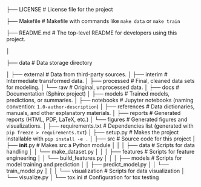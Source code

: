 ├── LICENSE            # License file for the project


├── Makefile           # Makefile with commands like `make data` or `make train`


├── README.md          # The top-level README for developers using this project.


│


├── data               # Data storage directory

│   ├── external       # Data from third-party sources.
│   ├── interim        # Intermediate transformed data.
│   ├── processed      # Final, cleaned data sets for modeling.
│   └── raw            # Original, unprocessed data.
│
├── docs               # Documentation (Sphinx project)
│
├── models             # Trained models, predictions, or summaries.
│
├── notebooks          # Jupyter notebooks (naming convention: `1.0-author-description`)
│
├── references         # Data dictionaries, manuals, and other explanatory materials.
│
├── reports            # Generated reports (HTML, PDF, LaTeX, etc.)
│   └── figures        # Generated figures and visualizations.
│
├── requirements.txt   # Dependencies list (generated with `pip freeze > requirements.txt`)
│
├── setup.py           # Makes the project installable with `pip install -e .`
│
├── src                # Source code for this project
│   ├── __init__.py    # Makes src a Python module
│   │
│   ├── data           # Scripts for data handling
│   │   └── make_dataset.py
│   │
│   ├── features       # Scripts for feature engineering
│   │   └── build_features.py
│   │
│   ├── models         # Scripts for model training and prediction
│   │   ├── predict_model.py
│   │   └── train_model.py
│   │
│   └── visualization  # Scripts for data visualization
│       └── visualize.py
│
└── tox.ini            # Configuration for tox testing
